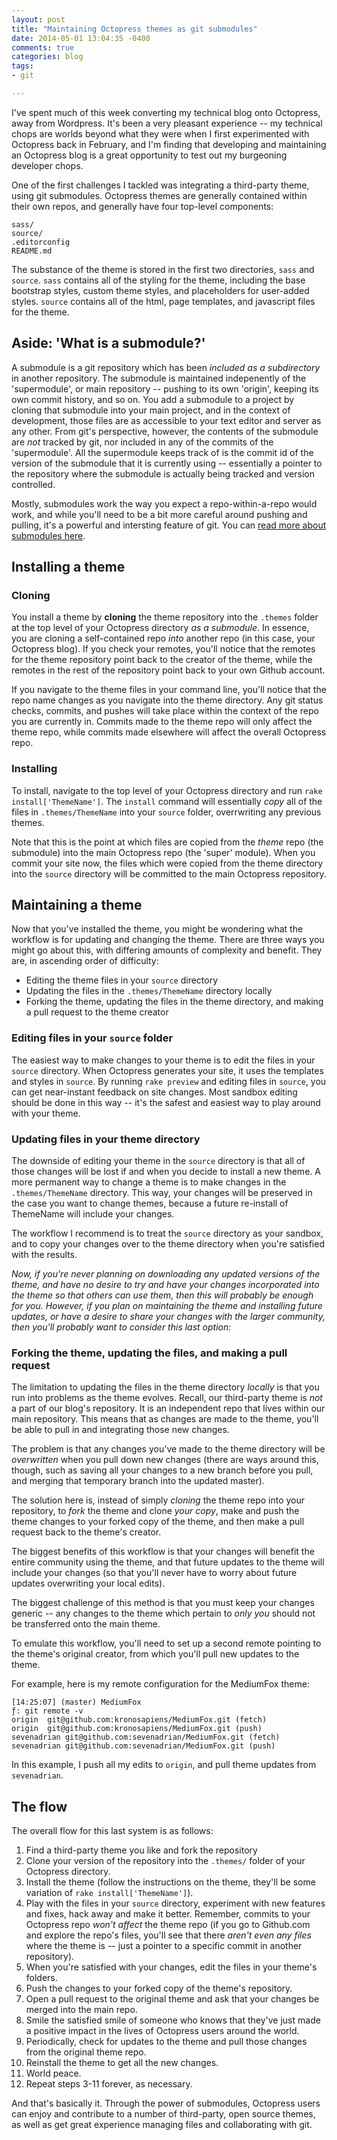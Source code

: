 ```yaml
---
layout: post
title: "Maintaining Octopress themes as git submodules"
date: 2014-05-01 13:04:35 -0400
comments: true
categories: blog
tags:
- git

---
```


I've spent much of this week converting my technical blog onto Octopress, away from Wordpress. It's been a very pleasant experience -- my technical chops are worlds beyond what they were when I first experimented with Octopress back in February, and I'm finding that developing and maintaining an Octopress blog is a great opportunity to test out my burgeoning developer chops.

One of the first challenges I tackled was integrating a third-party theme, using git submodules. Octopress themes are generally contained within their own repos, and generally have four top-level components:

```
sass/
source/
.editorconfig
README.md
```
The substance of the theme is stored in the first two directories, `sass` and `source`. `sass` contains all of the styling for the theme, including the base bootstrap styles, custom theme styles, and placeholders for user-added styles. `source` contains all of the html, page templates, and javascript files for the theme.

<!--more-->

## Aside: 'What is a submodule?'

A submodule is a git repository which has been *included as a subdirectory* in another repository. The submodule is maintained indepenently of the 'supermodule', or main repository -- pushing to its own 'origin', keeping its own commit history, and so on. You add a submodule to a project by cloning that submodule into your main project, and in the context of development, those files are as accessible to your text editor and server as any other. From git's perspective, however, the contents of the submodule are *not* tracked by git, nor included in any of the commits of the 'supermodule'. All the supermodule keeps track of is the commit id of the version of the submodule that it is currently using -- essentially a pointer to the repository where the submodule is actually being tracked and version controlled.

Mostly, submodules work the way you expect a repo-within-a-repo would work, and while you'll need to be a bit more careful around pushing and pulling, it's a powerful and intersting feature of git. You can [read more about submodules here](http://git-scm.com/book/en/Git-Tools-Submodules).

## Installing a theme

### Cloning

You install a theme by **cloning** the theme repository into the `.themes` folder at the top level of your Octopress directory *as a submodule*. In essence, you are cloning a self-contained repo *into* another repo (in this case, your Octopress blog). If you check your remotes, you'll notice that the remotes for the theme repository point back to the creator of the theme, while the remotes in the rest of the repository point back to your own Github account.

If you navigate to the theme files in your command line, you'll notice that the repo name changes as you navigate into the theme directory. Any git status checks, commits, and pushes will take place within the context of the repo you are currently in. Commits made to the theme repo will only affect the theme repo, while commits made elsewhere will affect the overall Octopress repo.

### Installing

To install, navigate to the top level of your Octopress directory and run `rake install['ThemeName']`. The `install` command will essentially *copy* all of the files in `.themes/ThemeName` into your `source` folder, overrwriting any previous themes.

Note that this is the point at which files are copied from the *theme* repo (the submodule) into the main Octopress repo (the 'super' module). When you commit your site now, the files which were copied from the theme directory into the `source` directory will be committed to the main Octopress repository.

## Maintaining a theme

Now that you've installed the theme, you might be wondering what the workflow is for updating and changing the theme. There are three ways you might go about this, with differing amounts of complexity and benefit. They are, in ascending order of difficulty:

* Editing the theme files in your `source` directory
* Updating the files in the `.themes/ThemeName` directory locally
* Forking the theme, updating the files in the theme directory, and making a pull request to the theme creator

### Editing files in your `source` folder

The easiest way to make changes to your theme is to edit the files in your `source` directory. When Octopress generates your site, it uses the templates and styles in `source`. By running `rake preview` and editing files in `source`, you can get near-instant feedback on site changes. Most sandbox editing should be done in this way -- it's the safest and easiest way to play around with your theme.

### Updating files in your theme directory

The downside of editing your theme in the `source` directory is that all of those changes will be lost if and when you decide to install a new theme. A more permanent way to change a theme is to make changes in the `.themes/ThemeName` directory. This way, your changes will be preserved in the case you want to change themes, because a future re-install of ThemeName will include your changes.

The workflow I recommend is to treat the `source` directory as your sandbox, and to copy your changes over to the theme directory when you're satisfied with the results.

*Now, if you're never planning on downloading any updated versions of the theme, and have no desire to try and have your changes incorporated into the theme so that others can use them, then this will probably be enough for you. However, if you plan on maintaining the theme and installing future updates, or have a desire to share your changes with the larger community, then you'll probably want to consider this last option:*

### Forking the theme, updating the files, and making a pull request

The limitation to updating the files in the theme directory *locally* is that you run into problems as the theme evolves. Recall, our third-party theme is *not* a part of our blog's repository. It is an independent repo that lives within our main repository. This means that as changes are made to the theme, you'll be able to pull in and integrating those new changes.

The problem is that any changes you've made to the theme directory will be *overwritten* when you pull down new changes (there are ways around this, though, such as saving all your changes to a new branch before you pull, and merging that temporary branch into the updated master).

The solution here is, instead of simply *cloning* the theme repo into your repository, to *fork* the theme and clone *your copy*, make and push the theme changes to your forked copy of the theme, and then make a pull request back to the theme's creator.

The biggest benefits of this workflow is that your changes will benefit the entire community using the theme, and that future updates to the theme will include your changes (so that you'll never have to worry about future updates overwriting your local edits).

The biggest challenge of this method is that you must keep your changes generic -- any changes to the theme which pertain to *only you* should not be transferred onto the main theme.

To emulate this workflow, you'll need to set up a second remote pointing to the theme's original creator, from which you'll pull new updates to the theme.

For example, here is my remote configuration for the MediumFox theme:

```console
[14:25:07] (master) MediumFox
ƒ: git remote -v
origin	git@github.com:kronosapiens/MediumFox.git (fetch)
origin	git@github.com:kronosapiens/MediumFox.git (push)
sevenadrian	git@github.com:sevenadrian/MediumFox.git (fetch)
sevenadrian	git@github.com:sevenadrian/MediumFox.git (push)
```

In this example, I push all my edits to `origin`, and pull theme updates from `sevenadrian`.

## The flow

The overall flow for this last system is as follows:

1. Find a third-party theme you like and fork the repository
2. Clone your version of the repository into the `.themes/` folder of your Octopress directory.
3. Install the theme (follow the instructions on the theme, they'll be some variation of `rake install['ThemeName']`).
4. Play with the files in your `source` directory, experiment with new features and fixes, hack away and make it better. Remember, commits to your Octopress repo *won't affect* the theme repo (if you go to Github.com and explore the repo's files, you'll see that there *aren't even any files* where the theme is -- just a pointer to a specific commit in another repository).
5. When you're satisfied with your changes, edit the files in your theme's folders.
6. Push the changes to your forked copy of the theme's repository.
7. Open a pull request to the original theme and ask that your changes be merged into the main repo.
8. Smile the satisfied smile of someone who knows that they've just made a positive impact in the lives of Octopress users around the world.
9. Periodically, check for updates to the theme and pull those changes from the original theme repo.
10. Reinstall the theme to get all the new changes.
11. World peace.
12. Repeat steps 3-11 forever, as necessary.

And that's basically it. Through the power of submodules, Octopress users can enjoy and contribute to a number of third-party, open source themes, as well as get great experience managing files and collaborating with git.
